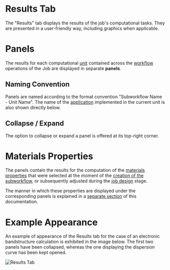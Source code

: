 # Results Tab

The "Results" tab displays the results of the job's computational tasks. They are presented in a user-friendly way, including graphics when applicable.

# Panels

The results for each computational [unit](/workflow-designer/unit-editor.md) contained across the [workflow](/workflow-designer/general-overview.md) operations of the Job are displayed in separate **panels**. 

## Naming Convention

Panels are named according to the format convention "Subworkflow Name - Unit Name". The name of the [application](/applications/overview.md) implemented in the current unit is also shown directly below.
 
## Collapse / Expand
 
The option to collapse or expand a panel is offered at its top-right corner.

# Materials Properties

The panels contain the results for the computation of the [materials properties](/properties/overview.md) that were selected at the moment of the [creation of the subworkflow](/workflow-designer/subworkflow-editor/detailed-view.md), or subsequently adjusted during the [job design](/jobs-designer/overview.md) stage.

The manner in which these properties are displayed under the corresponding panels is explained in a [separate section](/properties/ui/overview.md) of this documentation. 

# Example Appearance

An example of appearance of the Results tab for the case of an electronic bandstructure calculation is exhibited in the image below. The first two panels have been collapsed, whereas the one displaying the dispersion curve has been kept opened. 

![Results Tab](/images/results-tab.png "Results Tab")
